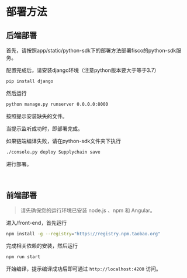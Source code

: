 # 部署方法

## 后端部署

首先，请按照app/static/python-sdk下的部署方法部署fisco的python-sdk服务。

配置完成后，请安装django环境（注意python版本要大于等于3.7）

```bash
pip install django
```

然后运行

```bash
python manage.py runserver 0.0.0.0:8000
```

按照提示安装缺失的文件。

当提示监听成功时，即部署完成。

如果链端编译失败，请在python-sdk文件夹下执行

```bash
./console.py deploy Supplychain save 
```

进行部署。

<br/>

## 前端部署

> 请先确保您的运行环境已安装 node.js 、npm 和 Angular。

进入/front-end，首先运行
```bash
npm install -g --registry="https://registry.npm.taobao.org"
```
完成相关依赖的安装，然后运行
```bash
npm run start
```
开始编译，提示编译成功后即可通过 ``http://localhost:4200`` 访问。